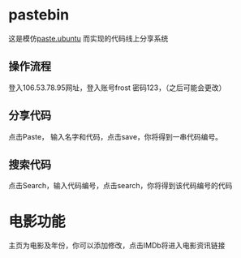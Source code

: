 # pastebin

这是模仿[paste.ubuntu](https://paste.ubuntu.com/) 而实现的代码线上分享系统

## 操作流程

登入106.53.78.95网址，登入账号frost 密码123，（之后可能会更改）

## 分享代码

点击Paste， 输入名字和代码，点击save，你将得到一串代码编号。

## 搜索代码

点击Search，输入代码编号，点击search，你将得到该代码编号的代码



# 电影功能

主页为电影及年份，你可以添加修改，点击IMDb将进入电影资讯链接